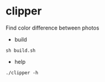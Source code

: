 # clipper
Find color difference between photos

* build
```
sh build.sh
```
* help
```
./clipper -h
```
